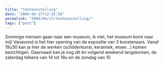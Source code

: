 ```yaml
---
title: "Tentoonstelling"
date: "2009-04-17T12:35:38"
permalink: "2009/04/17/tentoonstelling/"
tags: ["post"]
---
```

Sommige mensen gaan naar een museum, ik niet, het museum komt naar mij! Vanavond is het hier opening van de expositie van 3 kunstenaars. Vanaf 19u30 kan je hier de werken (schilderkunst, keramiek, etsen…) komen bezichtigen. Daarnaast kan je nog dit én volgend weekend langskomen, de zaterdag telkens van 14 tot 18u en de zondag van 10
